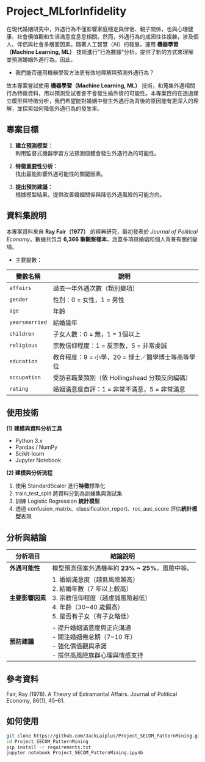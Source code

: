 # Project_MLforInfidelity

在現代婚姻研究中，外遇行為不僅影響家庭穩定與伴侶、親子關係，也與心理健康、社會價值觀和生活滿意度息息相關。然而，外遇行為的成因往往複雜，涉及個人、伴侶與社會多層面因素。隨著人工智慧（AI）的發展，運用 __機器學習（Machine Learning, ML）__ 技術進行"行為數據"分析，提供了新的方式來理解並預測婚姻外遇行為。因此，

- 我們能否運用機器學習方法更有效地理解與預測外遇行為？

故本專案嘗試使用 __機器學習（Machine Learning, ML）__ 技術，和蒐集外遇相關行為特徵資料，用以預測受試者會不會發生婚外情的可能性。本專案目的在透過建立模型與特徵分析，我們希望能對婚姻中發生外遇行為背後的原因能有更深入的理解，並探索如何降低外遇行為的發生率。

## 專案目標

1. **建立預測模型：**  
   利用監督式機器學習方法預測個體會發生外遇行為的可能性。

2. **特徵重要性分析：**  
   找出最能影響外遇可能性的關鍵因素。

3. **提出預防建議：**  
   根據模型結果，提供改善婚姻關係與降低外遇風險的可能方向。

## 資料集說明

本專案資料來自 **Ray Fair（1977）** 的經典研究，最初發表於 *Journal of Political Economy*。數據共包含 **6,366 筆觀察樣本**，涵蓋多項與婚姻和個人背景有關的變項。

- 主要變數：

| 變數名稱             | 說明                                                                  |
|----------------------|-------------------------------------------------------------------------|
| `affairs`            | 過去一年外遇次數（類別變項）                                            |
| `gender`             | 性別：0 = 女性，1 = 男性                                               |
| `age`                | 年齡                                                                |
| `yearsmarried`        | 結婚幾年                                                            |
| `children`           | 子女人數：0 = 無，1 = 1個以上                                          |
| `religious`          | 宗教信仰程度：1 = 反宗教，5 = 非常虔誠                                 |
| `education`               | 教育程度：9 = 小學，20 = 博士／醫學博士等高等學位                      |
| `occupation`              | 受訪者職業類別（依 Hollingshead 分類反向編碼）                         |
| `rating`             | 婚姻滿意度自評：1 = 非常不滿意，5 = 非常滿意                           |

## 使用技術

**(1) 建模與資料分析工具**
- Python 3.x
- Pandas / NumPy
- Scikit-learn
- Jupyter Notebook

**(2) 建模與分析流程**
1.  使用 StandardScaler 進行**特徵**標準化  
2.  train_test_split 將資料分割為訓練集與測試集  
3.  訓練 Logistic Regression **統計模型**  
4.  透過 confusion_matrix、classification_report、roc_auc_score 評估**統計模型**表現

## 分析與結論

| 分析項目 | 結論說明 |
|------|------|
| **外遇可能性** | 模型預測個案外遇機率約 **23% ~ 25%**，風險中等。 |
| **主要影響因素** | 1. 婚姻滿意度（越低風險越高）<br>2. 結婚年數（7 年以上較高）<br>3. 宗教信仰程度（越虔誠風險越低）<br>4. 年齡（30~40 歲偏高）<br>5. 是否有子女（有子女略低） |
| **預防建議** | - 提升婚姻滿意度與正向溝通<br>- 關注婚姻倦怠期（7~10 年）<br>- 強化價值觀與承諾<br>- 提供高風險族群心理與情感支持 |gi

## 參考資料

Fair, Ray (1978). A Theory of Extramarital Affairs. Journal of Political Economy, 86(1), 45–61.

## 如何使用

```bash
git clone https://github.com/JackLaiplus/Project_SECOM_PatternMining.git
cd Project_SECOM_PatternMining
pip install -r requirements.txt
jupyter notebook Project_SECOM_PatternMining.ipynb
```



